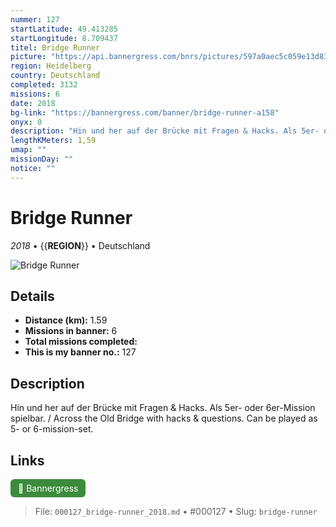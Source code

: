 ```yaml
---
nummer: 127
startLatitude: 49.413285
startLongitude: 8.709437
titel: Bridge Runner
picture: "https://api.bannergress.com/bnrs/pictures/597a0aec5c059e13d831551ea49058b4"
region: Heidelberg
country: Deutschland
completed: 3132
missions: 6
date: 2018
bg-link: "https://bannergress.com/banner/bridge-runner-a158"
onyx: 0
description: "Hin und her auf der Brücke mit Fragen & Hacks. Als 5er- oder 6er-Mission spielbar. / Across the Old Bridge with hacks & questions. Can be played as 5- or 6-mission-set."
lengthKMeters: 1,59
umap: ""
missionDay: ""
notice: ""
---
```

# Bridge Runner

*2018* • {{__REGION__}} • Deutschland

![Bridge Runner](https://api.bannergress.com/bnrs/pictures/597a0aec5c059e13d831551ea49058b4)



## Details
- **Distance (km):** 1.59
- **Missions in banner:** 6
- **Total missions completed:** 
- **This is my banner no.:** 127



## Description
Hin und her auf der Brücke mit Fragen & Hacks. Als 5er- oder 6er-Mission spielbar. / Across the Old Bridge with hacks & questions. Can be played as 5- or 6-mission-set.



## Links
<a href="https://bannergress.com/banner/bridge-runner-a158" target="_blank" style="display:inline-block;margin-right:8px;padding:6px 12px;background:#3c8b3c;color:#fff;text-decoration:none;border-radius:6px;">🔗 Bannergress</a>



> File: `000127_bridge-runner_2018.md` • #000127 • Slug: `bridge-runner`
